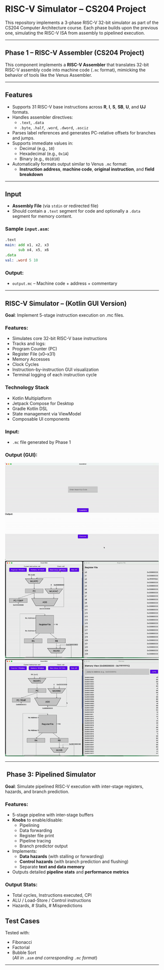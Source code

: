 # RISC-V Simulator – CS204 Project

This repository implements a 3-phase RISC-V 32-bit simulator as part of the CS204 Computer Architecture course. Each phase builds upon the previous one, simulating the RISC-V ISA from assembly to pipelined execution.

---

## Phase 1 – RISC-V Assembler (CS204 Project)

This component implements a **RISC-V Assembler** that translates 32-bit RISC-V assembly code into machine code (`.mc` format), mimicking the behavior of tools like the Venus Assembler.

---

##  Features

-  Supports 31 RISC-V base instructions across **R**, **I**, **S**, **SB**, **U**, and **UJ** formats.
-  Handles assembler directives:
    - `.text`, `.data`
    - `.byte`, `.half`, `.word`, `.dword`, `.asciz`
-  Parses label references and generates PC-relative offsets for branches and jumps.
-  Supports immediate values in:
    - Decimal (e.g., `10`)
    - Hexadecimal (e.g., `0x1A`)
    - Binary (e.g., `0b1010`)
-  Automatically formats output similar to Venus `.mc` format:
    - **Instruction address**, **machine code**, **original instruction**, and **field breakdown**

---

##  Input

- **Assembly File** (via `stdin` or redirected file)
- Should contain a `.text` segment for code and optionally a `.data` segment for memory content.

###  Sample `input.asm`:
```asm
.text
main: add x1, x2, x3
      sub x4, x5, x6
.data
val: .word 5 10
```

###  Output:
- `output.mc` – Machine code + address + commentary

---

##  RISC-V Simulator –  (Kotlin GUI Version)

**Goal**: Implement 5-stage instruction execution on .mc files.

###  Features:
- Simulates core 32-bit RISC-V base instructions
- Tracks and logs:
- Program Counter (PC)
- Register File (x0–x31)
- Memory Accesses
- Clock Cycles
- Instruction-by-instruction GUI visualization
- Terminal logging of each instruction cycle
### Technology Stack
- Kotlin Multiplatform
- Jetpack Compose for Desktop
- Gradle Kotlin DSL
- State management via ViewModel
- Composable UI components
###  Input:
- `.mc` file generated by Phase 1

###  Output (GUI):
![](assets/1_.gif)
![](assets/2_.gif)
![](assets/3_.gif)

---

## ️ Phase 3: Pipelined Simulator

**Goal**: Simulate pipelined RISC-V execution with inter-stage registers, hazards, and branch prediction.

###  Features:
- 5-stage pipeline with inter-stage buffers
- **Knobs** to enable/disable:
    - Pipelining
    - Data forwarding
    - Register file print
    - Pipeline tracing
    - Branch predictor output
- Implements:
    - **Data hazards** (with stalling or forwarding)
    - **Control hazards** (with branch prediction and flushing)
    - Separate **text and data memory**
- Outputs detailed **pipeline stats** and **performance metrics**

###  Output Stats:
- Total cycles, Instructions executed, CPI
-  ALU / Load-Store / Control instructions
-  Hazards, # Stalls, # Mispredictions


##  Test Cases

Tested with:
- Fibonacci
- Factorial
- Bubble Sort  
  (*All in `.asm` and corresponding `.mc` format*)

---


